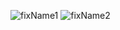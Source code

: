 ![fixName1](https://github.com/mondalsudipta/LeetCode-Practice-Solutions/assets/69045975/0578502d-4e40-4847-bc9e-606dd905938f)
![fixName2](https://github.com/mondalsudipta/LeetCode-Practice-Solutions/assets/69045975/e903b2d8-587c-4a10-80cc-5aef158ca11c)
